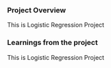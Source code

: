 ### Project Overview

 This is Logistic Regression Project


### Learnings from the project

 This is Logistic Regression Project


